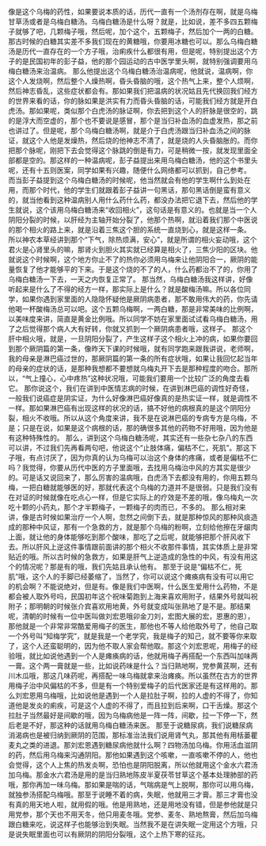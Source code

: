 像是这个乌梅的药性，如果要说本质的话，历代一直有一个汤剂存在啊，就是乌梅甘草汤或者是乌梅白糖汤。乌梅白糖汤是什么呀？就是，比如说，差不多四五颗梅子就够了吧，几颗梅子哦，然后呢，加个这个，五颗梅子，然后加个一两的白糖。那古时候的白糖其实差不多我们现在的黄糖哦，你要用冰糖也可以。那么乌梅白糖汤是历代一直存在的一个方子哦，治痢疾什么都很有用，但是呢，特别提出这个方子的是民国初年的彭子益，他的那个园运动的古中医学里头啊，就特别强调要用乌梅白糖汤来治温病。
那么他提出这个乌梅白糖汤治温病呢，他就说，温病啊，你这个人发烧啊，然后整个人燥热啊，昏头昏脑的哦，这个热气上来，整个人烦啊，然后神志昏乱，这些症状都会有。那如果我们把温病的状况姑且先代换回我们经方的世界来看的话，你的脉如果是洪实有力而昏头昏脑的话，可能我们经方就是开白虎汤。那如果呢，类似那个白虎汤的脉证啊，你去把到这个人的肝脉是很空的，跳的是浮大而空虚的，那个也不要说是感冒，那个是当归补血汤的血虚发热，那之前也讲过了。但是呢，那个乌梅白糖汤啊，就是介于白虎汤跟当归补血汤之间的脉证，就这个人他是发燥热，然后烧的他神志不清了，就是烧的人头昏脑胀的。而你把那个脉呢，刚把下去会觉得这个脉跳的倒是有力，可是稍微一按，就发现里面全部都是空的。那这样的一种温病呢，彭子益提出来用乌梅白糖汤，他的这个书里头呢，还有十五则医案，同学如果有兴趣，随便什么网络都可以抓到，自己参考。
而当彭子益提到这个乌梅白糖汤的时候呢，他当然就会有他的学生啊什么到处在用，而那个时代，他的学生们就跟着彭子益讲一句黑话，那句黑话倒是蛮有意义的，就当他看到这种温病别人用什么药什么药，都没办法把它退下去，然后他的学生就说，这个该用乌梅白糖汤来“收回相火”，这句话是有意义的。也就是当一个人阴阳分裂的时候，以肝经为主轴开始分裂了，他那个热啊，就沿着我们那个中医说的那个相火的路上来，就是沿着三焦这个胆的系统一直烧到心，就是这样一条。
所以神农本草经讲到那个“下气，除热烦满，安心”，就是所谓的相火妄动哦，这个君火是心肾里头的嘛，那肾火到胆火其实就已经算是相火了，三焦少阳的区块。他就说这个时候啊，这个地方你止不了的热你必须用乌梅来让他阴阳合一，厥阴的能量恢复了他才能够平的下来。于是这个烧的不了的人，什么药都治不了的，你用了乌梅白糖汤一下去，一天之内恢复正常了。
那当然，乌梅白糖汤我这样讲，好像听起来是什么了不得的经方一样，那实际上是什么？就是酸梅汤嘛。所以各位同学，如果你遇到家里面的人隐隐怀疑他是厥阴病患者，那不敢用伟大的药，你先请他喝一杯酸梅汤总可以吧。这个五颗乌梅啊，一两白糖，那是非常美味的比例啊，以美味度来讲，简直是黄金比例哦。所以同学不妨在家里面试试看乌梅白糖汤，用了之后觉得那个病人大有好转，你就又抓到一个厥阴病患者哦，这样子。
那这个肝中相火哦，就是，一旦阴阳分裂了，产生这样子这个相火上冲的病，如果你要回到那个厥阴篇的第一条，像昨天下课的时候哦，就有同学跑来跟我讲说，老师啊，我的母亲是淋巴癌过世的，那厥阴篇的第一条的所有症状哦，如果让我回忆起当年的母亲的症状的话，是那种我想都不要想就乌梅丸开下去是那种程度的吻合。那所以，“气上撞心，心中疼热”这种状况哦，可能我们要用一个比较广泛的角度去看它。
那你说这个，我们在讲到中医情志病的时候，在讲到淋巴癌的调性好奇怪，一般我们说癌症是阴实证，为什么好像淋巴癌好像真的是热实证一样，就是调性不一样。那如果淋巴癌有出现这样的状况的话，搞不好他的病根真的是这个阴阳分裂，相火不收哦。所以从这个角度来讲，我不是在说淋巴癌的专病专方是乌梅，不是；只是在说，如果是这个病根的话，那的确很多其他的药物不好用哦，因为他是有这种特殊性的。
那么，讲到这个乌梅白糖汤呢，其实还有一些杂七杂八的东西可以讲，不过我们先再看两句吧，他说这个“止肢体痛，偏枯不仁，死肌”。那这下子哦，有点讨厌了，因为你真的认为乌梅可以治这个身体的疼痛，或者是偏枯不仁吗？我觉得，你要从历代中医的方子里面哦，去找用乌梅治中风的方其实是很少的。可是话又说回来了，那么厉害的温病哦，白虎汤下去都没有用的，你用五颗乌梅，一把白糖就能够医的好，那就代表这个乌梅的力道并不是很弱。只是我们没有在对证的时候就像在吃点心一样，但是它实际上的疗效是不差的哦，像乌梅丸一次吃十颗的小药丸，那个才半颗梅子，一颗梅子的肉而已，不多的。
那么相对来讲，像是古时候如果治疗一个人啊，忽然之间倒下去，就是那种惊风的那种风痰造成的那种中风证，那有一个急救的方，就是那个乌梅的粉啊，立刻给他擦在牙龈肉上面，就让他的身体能够吃到那个酸味，那吃了之后呢，就能够把那个肝风收下去。所以肝风上逆这件事情跟前面讲的那个相火不收那件事情，其实体质上是非常贴近的哦。所以古时候的急救方，如果是肝气上逆造成的急性的中风，有没有用这个的情况呢？那是有的哦，我们先姑且承认他有。
那至于说是“偏枯不仁，死肌”哦，这个人的手脚已经萎缩了，当然了，你可以说这个瘫痪病有没有可以用它的机会啊？不能说绝对，但是有。像是我们中医啊，什么医生爱用什么药物，不是都会被人取外号吗，民国初年这个祝味菊跑到上海来喜欢用附子，结果外号就叫祝附子；那明朝的时候张介宾喜欢用地黄，外号就变成叫张熟地了是不是。那结果呢，清朝的时候有一位中医叫做刘宏恩哦卯金刀刘，宏图大展的宏，恩惠的恩），那他就是一个非常非常酷爱用梅子的医生，那他也不等人给他取外号了，他自己取一个外号叫“知梅学究”，就是我是一个老学究，我是梅子的知己，就不要等你来取了，这个人还蛮聪明的，因为他不取人家会帮他取。那这个刘宏恩呢，用梅子的经验哦，就比如说他遇到一个人是瘫痪病的话，他就用梅子再搭配一个东西叫加味两一膏。这个两一膏就是一些，比如说药味是什么？当归熟地啊，党参黄芪啊，还有川木瓜哦，那这几味药呢，再搭配一味乌梅就拿来治瘫痪。所以虽然在古方的世界用梅子治中风偏枯的不多，但是有一个特别爱梅子的后代医家还是有这样用的。那么刘宏恩用乌梅哦，比如说他是遇到一个人是拉肚子啊，拉的人虚的不得了，你知道他是发炎的痢疾，可是这个人虚的不得了，而且拉到后来啊，口干舌燥。那这个拉肚子当然最好是间歇的哦，因为乌梅病他是一阵一阵，间歇，拉一下停一下，然后老是不好，那这种的话就用乌梅白糖汤来医。
那至于说糖尿病，我们说糖尿病消渴病也是被归纳到厥阴的范围，那标准治法我们说用肾气丸，那其他有用栝蒌瞿麦丸之类的进退。那刘宏恩遇到糖尿病他就什么啊？四物汤加乌梅。你用活血滋阴的药，然后用乌梅来沟通阴阳。那他如果遇到这个咳嗽，一直咳嗽不停的人，他也会觉得，这个人上焦的热发炎啊，恐怕也是阴阳脱离，所以他就用这个金水六君汤加乌梅。那金水六君汤是用的是当归熟地陈皮半夏茯苓甘草这个基本处理肺部的药哦，那你再加一味乌梅。那如果是喘的话，气喘病是气上脱啊，那你可以用乌梅，就独参汤搭配乌梅哦。那至于说睡不着的病，失眠，他就用三才膏。那三才膏也没有真的用天地人啦，就用假的哦。他是用熟地，还是用地没有错，但是参他就是只用党参，那个天也不用天冬，他只用麦冬哦。党参、麦冬、熟地熬膏，然后加乌梅跟白糖来吃，说这样子也能够治到失眠。当然我不是在讲失眠一定用这个方哦，只是说失眠里面也可以有厥阴的阴阳分裂哦，这个上热下寒的征兆。
